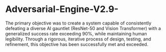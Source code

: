 # Adversarial-Engine-V2.9-
The primary objective was to create a system capable of consistently defeating a diverse AI gauntlet (ResNet-50 and Vision Transformer) with a generalized success rate exceeding 90%, while maintaining human legibility. Through a rigorous, iterative process of design, testing, and refinement, this objective has been successfully met and exceeded. 
